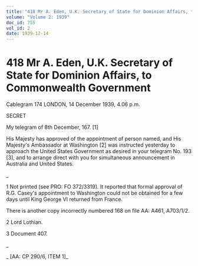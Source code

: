 ```yaml
---
title: "418 Mr A. Eden, U.K. Secretary of State for Dominion Affairs, to Commonwealth Government"
volume: "Volume 2: 1939"
doc_id: 755
vol_id: 2
date: 1939-12-14
---
```


# 418 Mr A. Eden, U.K. Secretary of State for Dominion Affairs, to Commonwealth Government

Cablegram 174 LONDON, 14 December 1939, 4.06 p.m.

SECRET

My telegram of 8th December, 167. [1]

His Majesty has approved of the appointment of person named, and His Majesty's Ambassador at Washington [2] was instructed yesterday to approach the United States Government as desired in your telegram No. 193 [3], and to arrange direct with you for simultaneous announcement in Australia and United States.

_

1 Not printed (see PRO: FO 372/3319). It reported that formal approval of R.G. Casey's appointment to Washington could not be obtained for a few days until King George VI returned from France.

There is another copy incorrectly numbered 168 on file AA: A461, A703/1/2.

2 Lord Lothian.

3 Document 407.

_

_ [AA: CP 290/6, ITEM 1]_
